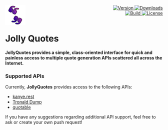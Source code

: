 <div style="float:left">
    <img src="img/logo-64.png" alt="JollyQuotes logo"/>
</div>

<div align="right">
    <a href="https://www.nuget.org/packages/JollyQuotes">
        <img src="https://img.shields.io/nuget/v/JollyQuotes?color=seagreen&style=flat-square" alt="Version"/>
    </a>
    <a href="https://www.nuget.org/packages/JollyQuotes">
        <img src="https://img.shields.io/nuget/dt/JollyQuotes?color=blue&style=flat-square" alt="Downloads"/>
    </a> <br />
    <a href="https://github.com/piotrstenke/JollyQuotes/actions">
        <img src="https://img.shields.io/github/workflow/status/piotrstenke/JollyQuotes/.NET?style=flat-square" alt="Build"/>
    </a>
    <a href="https://github.com//piotrstenke/JollyQuotes/blob/master/LICENSE.md">
        <img src="https://img.shields.io/github/license/piotrstenke/JollyQuotes?color=orange&style=flat-square" alt="License"/>
    </a>
</div>

<br/>

# Jolly Quotes

**JollyQuotes provides a simple, class-oriented interface for quick and painless access to multiple quote generation APIs scattered all across the Internet.**

### Supported APIs

Currently, **JollyQuotes** provides access to the following APIs:

 - [kanye.rest](https://kanye.rest/)
 - [Tronald Dump](https://www.tronalddump.io/)
 - [quotable](https://github.com/lukePeavey/quotable)

If you have any suggestions regarding additional API support, feel free to ask or create your own push request!
